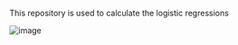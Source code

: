 This repository is used to calculate the logistic regressions

![image](https://user-images.githubusercontent.com/62081176/189542288-c7836b8b-3777-42f3-94ee-f4428d712d03.png)
